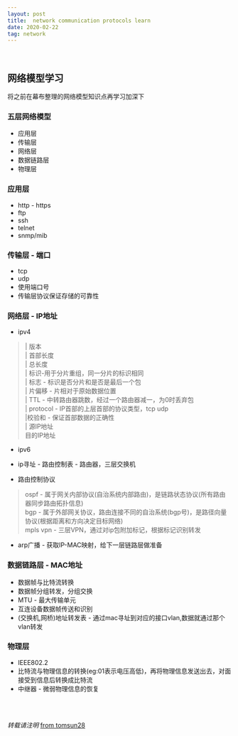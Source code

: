 ```yaml
---
layout: post
title:  network communication protocols learn
date: 2020-02-22
tag: network
---
```

<br>

## 网络模型学习  

将之前在幕布整理的网络模型知识点再学习加深下  

### 五层网络模型  

* 应用层  
* 传输层  
* 网络层  
* 数据链路层  
* 物理层  

### 应用层  

* http - https
* ftp
* ssh
* telnet
* snmp/mib

### 传输层 - 端口  

* tcp 
* udp
* 使用端口号
* 传输层协议保证存储的可靠性  

### 网络层 - IP地址  

* ipv4   
> | 版本   
> | 首部长度  
> | 总长度  
> | 标识-用于分片重组，同一分片的标识相同   
> | 标志 - 标识是否分片和是否是最后一个包   
> | 片偏移 - 片相对于原始数据位置   
> | TTL - 中转路由器跳数，经过一个路由器减一，为0时丢弃包  
> | protocol - IP首部的上层首部的协议类型，tcp udp  
> |校验和 - 保证首部数据的正确性  
> | 源IP地址  
> 目的IP地址  

* ipv6  

* ip寻址 - 路由控制表 - 路由器，三层交换机    

* 路由控制协议  
> ospf - 属于网关内部协议(自治系统内部路由)，是链路状态协议(所有路由器同步路由拓扑信息)  
> bgp - 属于外部网关协议，路由连接不同的自治系统(bgp号)，是路径向量协议(根据距离和方向决定目标网络)  
> mpls vpn - 三层VPN，通过对ip包附加标记，根据标记识别转发  

* arp广播 - 获取IP-MAC映射，给下一层链路层做准备  

### 数据链路层 - MAC地址  

* 数据帧与比特流转换  
* 数据帧分组转发，分组交换
* MTU - 最大传输单元
* 互连设备数据帧传送和识别
* (交换机,网桥)地址转发表 - 通过mac寻址到对应的接口vlan,数据就通过那个vlan转发  

### 物理层  

* IEEE802.2
* 比特流与物理信息的转换(eg:01表示电压高低)，再将物理信息发送出去，对面接受到信息后转换成比特流  
* 中继器 - 微弱物理信息的恢复  

<br>
<br>

*转载请注明* [from tomsun28](http://usthe.com)
